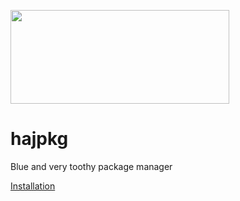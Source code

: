 
<img src="https://github.com/user-attachments/assets/b15caad3-ca24-4e46-af66-99accd84c95c" width="350" height="150"><br>
# hajpkg
Blue and very toothy package manager

[Installation](install.md)
